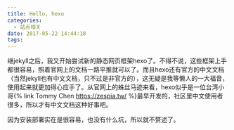 ```yaml
---
title: Hello, hexo
categories:
  - 站点相关
date: 2017-05-22 14:44:18
tags:
---
```

继jekyll之后，我又开始尝试新的静态网页框架hexo了。不得不说，这些框架上手都很容易，照着官网上的文档一路平推就可以了。而且hexo还有官方的中文文档（当然jekyll也有中文文档，只不过是非官方的），这无疑是我等懒人的一大福音，使用起来就更加得心应手了。从官网上的蛛丝马迹来看，hexo似乎是一位台湾小哥{% link Tommy Chen https://zespia.tw/ %}最早开发的，社区里中文使用者很多，所以才有中文文档这种好事吧。
<!-- more -->

因为安装部署实在是很容易，也没有什么坑，所以就不赘述了。
